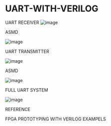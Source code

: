 # UART-WITH-VERILOG


UART RECEIVER
![image](https://github.com/mohos455/UART-WITH-VERILOG/assets/106884579/4f04a5c6-422d-4b2c-b739-277dc31a82a7)

ASMD 

![image](https://github.com/mohos455/UART-WITH-VERILOG/assets/106884579/2d52fbaf-1c02-4eb5-9bb9-149516be12c4)

UART TRANSMITTER 

![image](https://github.com/mohos455/UART-WITH-VERILOG/assets/106884579/584ce50e-0c59-459b-8071-9344deaa5c27)

ASMD

![image](https://github.com/mohos455/UART-WITH-VERILOG/assets/106884579/6046f89c-da02-4171-ad59-fb00e958f5c0)

FULL UART SYSTEM

![image](https://github.com/mohos455/UART-WITH-VERILOG/assets/106884579/2973d747-f4f8-436d-b5f9-dd8ab7819b80)

REFERENCE

FPGA PROTOTYPING WITH VERILOG EXAMPELS
